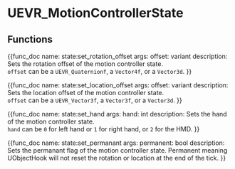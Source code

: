 # UEVR_MotionControllerState

## Functions

{{func_doc
name: state:set_rotation_offset
args: offset: variant
description: Sets the rotation offset of the motion controller state.<br>`offset` can be a `UEVR_Quaternionf`, a `Vector4f`, or a `Vector3d`.
}}

{{func_doc
name: state:set_location_offset
args: offset: variant
description: Sets the location offset of the motion controller state.<br>`offset` can be a `UEVR_Vector3f`, a `Vector3f`, or a `Vector3d`.
}}

{{func_doc
name: state:set_hand
args: hand: int
description: Sets the hand of the motion controller state.<br>`hand` can be `0` for left hand or `1` for right hand, or `2` for the HMD.
}}

{{func_doc
name: state:set_permanant
args: permanent: bool
description: Sets the permanant flag of the motion controller state. Permanent meaning UObjectHook will not reset the rotation or location at the end of the tick.
}}